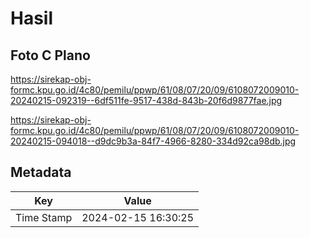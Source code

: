# Hasil

## Foto C Plano

https://sirekap-obj-formc.kpu.go.id/4c80/pemilu/ppwp/61/08/07/20/09/6108072009010-20240215-092319--6df511fe-9517-438d-843b-20f6d9877fae.jpg

https://sirekap-obj-formc.kpu.go.id/4c80/pemilu/ppwp/61/08/07/20/09/6108072009010-20240215-094018--d9dc9b3a-84f7-4966-8280-334d92ca98db.jpg


## Metadata

| Key        | Value               |
| ---------- | ------------------- |
| Time Stamp | 2024-02-15 16:30:25 |



